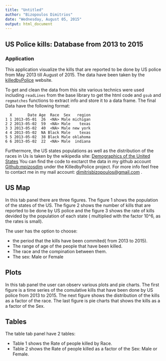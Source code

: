 ```yaml
---
title: "Untitled"
author: "Bizopoulos Dimitrios"
date: "Wednesday, August 05, 2015"
output: html_document
---
```


## US Police kills: Database from 2013 to 2015

### Application

This application visualize the kills that are reported to be done by US police from May 2013 till August of 2015. The data have been taken by the [killedbyPolice](http://www.killedbypolice.net/) website. 

To get and clean the data from this site various technics were used including `readLines` from the base library to get the html code and `gsub` and ` regmatches` functions to extract info and store it to a data frame. The final Data have the following format:


```{r}
  X       Date Age  Race  Sex   region
1 1 2013-05-01  26  <NA> Male michigan
2 2 2013-05-02  59  <NA> Male    texas
3 3 2013-05-02  40  <NA> Male new york
4 4 2013-05-02  NA Black Male    texas
5 5 2013-05-02  38 Black Male oklahoma
6 6 2013-05-02  22  <NA> Male  indiana
```

Furthermore, the US states populations as well as the distribution of the races in Us is taken by the wikipedia site: [Demographics of the United States](https://en.wikipedia.org/wiki/Demographics_of_the_United_States]) You can find the code to exctarct the data in my github account [Github:mpizosdim](https://github.com/mpizosdim) under the KilledbyPolice project. For more info feel free to contact me in my mail account: dimitrisbizopoulos@gmail.com .


## US Map

In this tab panel there are three figures. The figure 1 shows the population of the states of the US. The figure 2 shows the number of kills that are reported to be done by US police and the figure 3 shows the rate of kills devided by the population of each state ( multiplied with the factor 10^6, as the rates is small). 

The user has the option to choose:

* the period that the kills have been commited( from 2013 to 2015).
* The range of age of the people that have been killed.
* The race and the compination between them.
* The sex: Male or Female

## Plots

In this tab panel the user can observ various plots and pie charts. The first figure is a time series of the comulative kills that have been done by US police from 2013 to 2015. The next figure shows the distribution of the kills as a factor of the race. The last figure is pie charts that shows the kills as a a factor of the Sex.

## Tables

The table tab panel have 2 tables:

* Table 1 shows the Rate of people killed by Race.
* Table 2 shows the Rate of people killed as a factor of the Sex: Male or Female.
